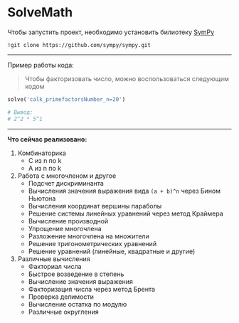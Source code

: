 # SolveMath
Чтобы запустить проект, необходимо установить билиотеку [SymPy](https://docs.sympy.org/latest/install.html#installation)

`!git clone https://github.com/sympy/sympy.git`

---
Пример работы кода:
> Чтобы факторизовать число, можно воспользоваться следующим кодом
```python
solve('calk_primefactorsNumber_n=20')

# Вывод:
# 2^2 * 5^1
```
---
**Что сейчас реализовано:**

1. Комбинаторика
   - C из n по k 
   - A из n по k 
2. Работа с многочленом и другое
   - Подсчет дискриминанта
   - Вычисления значения выражения вида `(a + b)^n` через Бином Ньютона
   - Вычисления координат вершины параболы
   - Решение системы линейных уравнений через метод Краймера
   - Вычисление производной
   - Упрощение многочлена
   - Разложение многочлена на множители
   - Решение тригонометрических уравнений
   - Решение уравнений (линейные, квадратные и другие)
3. Различные вычисления
   - Факториал числа
   - Быстрое возведение в степень
   - Вычисление значения выражения
   - Факторизация числа через метод Брента
   - Проверка делимости
   - Вычисление остатка по модулю
   - Различные округления

